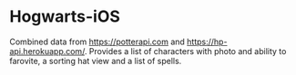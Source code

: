 # Hogwarts-iOS
Combined data from https://potterapi.com and https://hp-api.herokuapp.com/.
Provides a list of characters with photo and ability to farovite, a sorting hat view and a list of spells.
